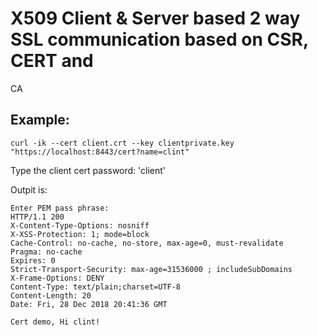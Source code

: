 # X509 Client & Server based 2 way SSL communication based on CSR, CERT and
CA

## Example:

```
curl -ik --cert client.crt --key clientprivate.key "https://localhost:8443/cert?name=clint"
```

Type the client cert password: 'client'

Outpit is:

```
Enter PEM pass phrase:
HTTP/1.1 200
X-Content-Type-Options: nosniff
X-XSS-Protection: 1; mode=block
Cache-Control: no-cache, no-store, max-age=0, must-revalidate
Pragma: no-cache
Expires: 0
Strict-Transport-Security: max-age=31536000 ; includeSubDomains
X-Frame-Options: DENY
Content-Type: text/plain;charset=UTF-8
Content-Length: 20
Date: Fri, 28 Dec 2018 20:41:36 GMT

Cert demo, Hi clint!
```

